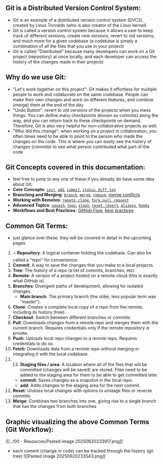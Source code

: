 ## Git is a Distributed Version Control System:
- Git is an example of a distributed version control system (DVCS), created by Linus Torvalds (who is also creator of the Linux kernel)
- Git is called a version control system because it allows a user to keep track of different versions, create new versions, revert to old versions, and much more for a given codebase (a codebase is simply a combination of all the files that you use in your project)
- Git is called "Distributed" because many developers can work on a Git project (repository) at once locally, and each developer can access the history of the changes made in their projects

## Why do we use Git:
- "Let's work together on this project": Git makes it effortless for multiple people to work and collaborate on the same codebase. People can make their own changes and work on different features, and combine (merge) them at the end of the day
- "Undo Button": revert to old versions of the projects when you mess things. You can define many checkpoints (known as commits) along the way, and you can return back to these checkpoints on demand. Therefore, Git is also very helpful for non-collaborative projects as well.
- "Who did this change": when working on a project in collaboration, you often times need to be able to point to the person who made the changes on the code. This is where you can easily see the history of changes (commits) to see what person contributed what part of the code

## Git Concepts covered in this documentation:
- feel free to jump to any one of these if you already do have some idea about Git:
-   **Core Concepts**: [`init`](<02 - Initializing Git.md>), [`add`](<03 - Staging Area, Git Add.md>), [`commit`](<04 - Git Commit.md>), [`status`, `diff`, `log`](<06 - Git Status, Diff, Log.md>)
-   **Branching and Merging**: [`branch`](<07 - Branches.md>), [`merge`](<08 - Merging.md>), [`rebase`](<10 - Rebasing.md>), [merge conflicts](<09 - Merge Conflicts.md>)
-   **Working with Remotes**: [`remote`, `clone`](<6.5 - Git Remotes, Cloning.md>), [`fork`, `pull request`](<13 - Forking and Pull Requests.md>)
-   **Advanced Topics**: [`squash`](<11 - Git Squashing.md>), [`tags`](<15 - Git Tags.md>), [`stash`](<16 - Stashing (DO NOT use for Remote Development Environments).md>), [`reset`, `revert`](<17 - Git Reset, Revert.md>), [`aliases`](<18 - Git Aliases.md>), [`hooks`](<19 - Git Hooks.md>)
-   **Workflows and Best Practices**: [GitHub Flow](<14 - GitHub Flow.md>), [best practices](<20 - Git Best Practices.md>)

## Common Git Terms:
- just glance over these, they will be covered in detail in the upcoming pages

1.  ⭐️ **Repository**: A logical container holding the codebase. Can also be called a "repo" for convenience.
2.  **Commit**: A way to save the changes that you make to a local projects.
3.  **Tree**: The history of a repo (a list of commits, branches, etc)
4.  **Remote**: A version of a project hosted on a remote cloud (this is exactly what GitHub is)
5.  **Branches**: Divergent paths of development, allowing for isolated changes.
    * **Main branch**: The primary branch (the older, less popular term was "master").
6.  **Clone**: Creates a complete local copy of a repo from the remote, including its history (tree).
7.  **Checkout**: Switch between different branches or commits.
8.  **Pull**: Downloads changes from a remote repo and merges them with the current branch. Requires credentials only if the remote repository is private.
9.  **Push**: Uploads local repo changes to a remote repo. Requires credentials to do so. 
10. **Fetch**: Downloads data from a remote repo without merging or integrating it with the local codebase.
11. 13. **Staging files / area**: A location where all of the files that will be committed (changes will be saved) are stored. Files need to be added to the staging area for them to be able to get committed later.
    * **commit**: Saves changes as a snapshot in the local repo.
    * **add**: Adds changes to the staging area for the next commit.
12. **Reset**: Undoes local changes with options to unstage files or reverse commits.
13. **Merge**: Combines two branches into one, giving rise to a single branch that has the changes from both branches

## Graphic visualizing the above Common Terms (Git Workflow):

![[../00 - Resources/Pasted image 20250620233917.png]]















































- each commit (change in code) can be tracked through the history (git tree)
![[Pasted image 20250620233543.png]]

